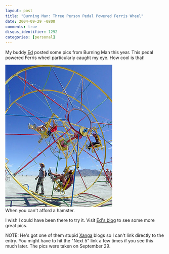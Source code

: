 ```yaml
---
layout: post
title: "Burning Man: Three Person Pedal Powered Ferris Wheel"
date: 2004-09-29 -0800
comments: true
disqus_identifier: 1292
categories: [personal]
---
```

My buddy [Ed](http://www.xanga.com/home.aspx?user=mushustyles) posted
some pics from Burning Man this year. This pedal powered Ferris wheel
particularly caught my eye. How cool is that!

![Ferris Wheel](/images/BMFerrisWheel.jpg) \
 When you can't afford a hamster.

I wish I could have been there to try it. Visit [Ed's
blog](http://www.xanga.com/home.aspx?user=mushustyles) to see some more
great pics.

NOTE: He's got one of them stupid [Xanga](http://www.xanga.com/) blogs
so I can't link directly to the entry. You might have to hit the "Next
5" link a few times if you see this much later. The pics were taken on
September 29.

